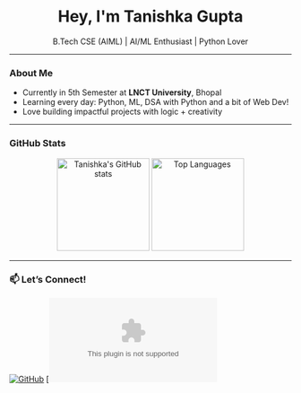 <h1 align="center">Hey, I'm Tanishka Gupta </h1>

<p align="center">
B.Tech CSE (AIML) | AI/ML Enthusiast | Python Lover   
</p>

---

### About Me

- Currently in 5th Semester at **LNCT University**, Bhopal
- Learning every day: Python, ML, DSA with Python and a bit of Web Dev!
- Love building impactful projects with logic + creativity

---

### GitHub Stats

<p align="center">
  <img src="https://github-readme-stats.vercel.app/api?username=tanishkagupta-7&show_icons=true&theme=radical" alt="Tanishka's GitHub stats" height="165"/>
  <img src="https://github-readme-stats.vercel.app/api/top-langs/?username=tanishkagupta-7&layout=compact&theme=radical" alt="Top Languages" height="165"/>
</p>

---

### 📫 Let’s Connect!

[![GitHub](https://img.shields.io/badge/GitHub-100000?style=for-the-badge&logo=github&logoColor=white)](https://github.com/tanishkagupta-7)
[![Email](tanishkag888@gmail.com)
